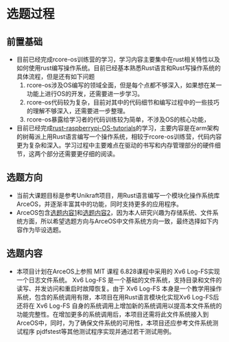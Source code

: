 # 选题过程
## 前置基础
- 目前已经完成rcore-os训练营的学习，学习内容主要集中在rust相关特性以及如何使用rust编写操作系统。目前已经基本熟悉Rust语言和Rust写操作系统的具体流程，但是还有如下问题
  1.  rcore-os涉及OS编写的领域全面，但是每个点都不够深入，如果想在某一功能上进行OS的开发，还需要进一步学习。
  2.  rcore-os代码较为复杂，目前对其中的代码细节和编写过程中的一些技巧的理解不够深入，还需要进一步整理。
  3.  rcore-os暴露给学习者的代码训练较为简单，不涉及OS的核心功能，
- 目前已经完成[rust-raspberrypi-OS-tutorials](https://github.com/rust-embedded/rust-raspberrypi-OS-tutorials)的学习，主要内容是在arm架构的树莓派上用Rust语言编写一个操作系统，相较于rcore-os训练营，代码内容更为复杂和深入。学习过程中主要难点在驱动的书写和内存管理部分的硬件细节，这两个部分还需要更仔细的阅读。
## 选题方向
- 当前大课题目标是参考Unikraft项目，用Rust语言编写一个模块化操作系统库ArceOS，并逐渐丰富其中的功能，同时支持更多的应用程序。
- ArceOS包含[选题内容1](https://learningos.github.io/os-lectures/oslabs/biglabs.html#15)和[选题内容2](https://learningos.github.io/os-lectures/oslabs/biglabs.html#16)，因为本人研究兴趣为存储系统、文件系统方面，所以希望选题方向与ArceOS中文件系统方向一致，最终选择如下内容作为毕设选题。
  
## 选题内容

- 本项目计划在ArceOS上参照 MIT 课程 6.828课程中采用的 Xv6 Log-FS实现一个日志文件系统。 Xv6 Log-FS 是一个基础的文件系统，支持目录和文件的读写、并发访问和重启时故障恢复。由于 Xv6 Log-FS 本身是一个教学用操作系统，包含的系统调用有限，本项目在用Rust语言模块化实现Xv6 Log-FS后还将在 Xv6 Log-FS 自身的系统调用上增加新的系统调用以提高本文件系统的功能完整性。在增加更多的系统调用后，本项目还需将此文件系统接入到ArceOS中，同时，为了确保文件系统的可用性，本项目还应参考文件系统测试程序 pjdfstest等其他测试程序实现并通过若干测试用例。
